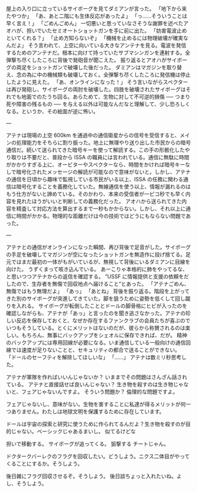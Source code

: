 屋上の入り口に立っているサイボーグを見てダミアンが言った。
「地下から来たやつか」
「あ、あと二階にも生体反応があったよ」
「っ……そういうことは早く言え！」
「ごめんごめん」
一切悪いと思っていなさそうな謝罪を述べたアオハが、担いでいたセミオートショットガンを手に前に出た。
「妨害電波止めといてくれる？」
「止め方知らないぞ」
「機械を止めるには物理破壊が確実なんだよ」
そう言われて、上空に向いている大きなアンテナを見る。電波を発信するためのアンテナだ。根本に向けて持っていたサブマシンガンを連射する。全弾撃ち尽くしたころに背後で発砲音が聞こえた。
振り返るとアオハがサイボーグの両足をショットガンで破壊した後だった。
ダミアンはマガジンを取り替え、念の為に中の機械類も破壊しておく。全弾撃ち尽くしたころに発信機は停止したように見えた。
「あ、オンラインになった！」
そう言いながらスペクターは再び発砲し、サイボーグの両肘を破壊した。四肢を破壊されたサイボーグはそれでも地面でのたうち回る。あらためて、生物に対して不可逆的損傷 ── つまり死や障害の残るもの ── を与える以外は可能なんだなと理解して、少し恐ろしくなる。というか、その絵面が逆に怖い。

—

アテナは現場の上空 600km を通過中の通信衛星からの信号を受信すると、メインの処理能力をそちらに割り振った。地上に無理やり送り出した市民からの暗号通信だ。続いて送られてきた暗号キーを使って解読する。この手の形骸化したやり取りは不要だと、普段から ISSA の職員には言われている。通信に無駄に時間がかかりすぎる上に、オービターやスペクターなら、時間をかければ暗号キーなしで暗号化されたメッセージの解読が可能なので意味がないと。しかし、アテナの通信を日頃から趣味で監視している市民がいる以上、ISSA の任務に関わる通信は暗号化することを義務化していた。無線通信を使う以上、情報が漏れるのはもう仕方がないと諦めている。そのかわり、本来の受信者が一ピコ秒でも早く内容を見れたほうがいいと判断しての義務化だった。
アオハから送られてきた内容を精査して対応方法を算出するまで一秒もかからない。しかし、それ以上に通信に時間がかかる。物理的な距離だけは今の技術ではどうにもならない問題であった。

—

アテナとの通信がオンラインになった瞬間、再び背後で足音がした。サイボーグの手足を破壊してマガジンが空になったショットガンを無造作に投げ捨てる。足元ではまだ最初の一体がもがいているが、無視して背後にいるダミアンに目線を向けた。
うずくまって咳き込んでいる。
あーこりゃ本格的に肺をやってるな、と思いつつアテナからの返信を確認する。
”USSF に情報提供と支援の依頼をだしたので、生存者を無傷で回収地点へ届けること”とあった。
「アテナごめん、無傷ではもう無理だよ」
「あっ」
「あとね」
背後を振り返る。階段を上がってきた別のサイボーグが突進してきていた。脚を狙うために姿勢を低くして回し蹴りを入れる。
サイボーグが転倒したこととドールの脚骨格にヒビが入ったのを確認しながらも、アテナが「あっ」と言ったのを聞き逃さなかった。アテナの珍しい反応を保存しておくと、なぜか存在するファンクラブの会員たちが喜ぶのでいつもそうしている。とくにメリットはないのだが、彼らから称賛されるのは楽しい。もちろん、無事にバックアップをシェオルに保存できれば、だが。
精神のバックアップには専用回線が必要になる。いま通信している一般向けの通信回線では速度が足りないことと、セキュリティの都合で送ることができない。
「ドールのセーフティを解除してほしいな」
「……」
アテナは数ミリ秒思考した。

アテナが軍隊を作ればいいんじゃないか？
いままでその問題はさんざん話されている。
アテナと直接話せば良いんじゃない？
生き物を殺すのは生き物じゃないと、フェアじゃないんですよ。
そういう問題か？
倫理的な問題ですよ。

フェアじゃないし、意味がない。生物を害することに私達が得るメリットが何一つありません。わたしは地球文明を保護するために存在しています。

ドールは宇宙の探索と研究に使うために作られてるんだよ？生き物を殺すのが目的じゃない。ベーシックじゃあるまいし。
似てるけどな

担いで移動する。
サイボーグが追ってくる。
狙撃する
チートじゃん。

ドクタークバーレクのフラグを回収したい。どうしよう。ニクス二体目がやってくることにするか。そうしよう。

後日雑にフラグ回収させるぞ。そうしよう。
後日談ちょっと入れたいね。よし、そうしよう。
